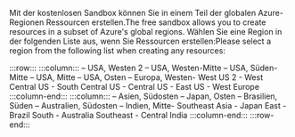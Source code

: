 <span data-ttu-id="ccb88-101">Mit der kostenlosen Sandbox können Sie in einem Teil der globalen Azure-Regionen Ressourcen erstellen.</span><span class="sxs-lookup"><span data-stu-id="ccb88-101">The free sandbox allows you to create resources in a subset of Azure's global regions.</span></span> <span data-ttu-id="ccb88-102">Wählen Sie eine Region in der folgenden Liste aus, wenn Sie Ressourcen erstellen:</span><span class="sxs-lookup"><span data-stu-id="ccb88-102">Please select a region from the following list when creating any resources:</span></span>

:::row:::
    :::column:::
        <span data-ttu-id="ccb88-103">– USA, Westen 2 – USA, Westen-Mitte – USA, Süden-Mitte – USA, Mitte – USA, Osten – Europa, Westen</span><span class="sxs-lookup"><span data-stu-id="ccb88-103">- West US 2 - West Central US - South Central US - Central US - East US - West Europe</span></span> :::column-end:::
    :::column:::
        <span data-ttu-id="ccb88-104">– Asien, Südosten – Japan, Osten – Brasilien, Süden – Australien, Südosten – Indien, Mitte</span><span class="sxs-lookup"><span data-stu-id="ccb88-104">- Southeast Asia - Japan East - Brazil South - Australia Southeast - Central India</span></span> :::column-end:::
:::row-end:::